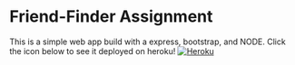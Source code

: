 # Friend-Finder Assignment

This is a simple web app build with a express, bootstrap, and NODE. Click the icon below to see it deployed on heroku!
[![Heroku](https://images.iwantmyname.com/apps/images/logo-developer-heroku.png)](https://mysterious-island-72642.herokuapp.com/)
